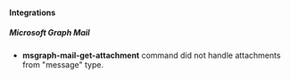 
#### Integrations
##### Microsoft Graph Mail
- **msgraph-mail-get-attachment** command did not handle attachments from "message" type.